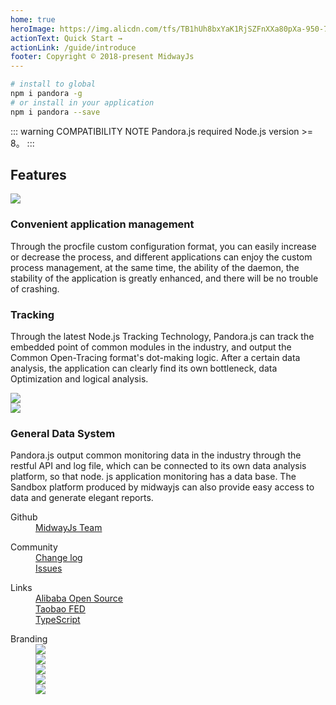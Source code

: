 ```yaml
---
home: true
heroImage: https://img.alicdn.com/tfs/TB1hUh8bxYaK1RjSZFnXXa80pXa-950-700.png
actionText: Quick Start →
actionLink: /guide/introduce
footer: Copyright © 2018-present MidwayJs
---
```


```bash
# install to global
npm i pandora -g
# or install in your application
npm i pandora --save
```

::: warning COMPATIBILITY NOTE
Pandora.js required Node.js version >= 8。
:::

<div class="feats">
  <h2>Features</h2>
  <div class="item">
    <div class="col img">
      <img src="https://img.alicdn.com/tfs/TB1H2xWbCzqK1RjSZFjXXblCFXa-1201-965.png" />
    </div>
    <div class="col">
      <h3>Convenient application management</h3>
      <p>Through the procfile custom configuration format, you can easily increase or decrease the process, and different applications can enjoy the custom process management, at the same time, the ability of the daemon, the stability of the application is greatly enhanced, and there will be no trouble of crashing.</p>
    </div>
  </div>
  <div class="item">
    <div class="col">
      <h3>Tracking</h3>
      <p>Through the latest Node.js Tracking Technology, Pandora.js can track the embedded point of common modules in the industry, and output the Common Open-Tracing format's dot-making logic. After a certain data analysis, the application can clearly find its own bottleneck, data Optimization and logical analysis.</p>
    </div>
    <div class="col img">
      <img src="https://img.alicdn.com/tfs/TB17_lYbCzqK1RjSZFHXXb3CpXa-1128-817.png" />
    </div>
  </div>
  <div class="item">
    <div class="col img">
      <img src="https://img.alicdn.com/tfs/TB1Bl0YbpYqK1RjSZLeXXbXppXa-1212-924.png" />
    </div>
    <div class="col">
      <h3>General Data System</h3>
      <p>Pandora.js output common monitoring data in the industry through the restful API and log file, which can be connected to its own data analysis platform, so that node. js application monitoring has a data base. The Sandbox platform produced by midwayjs can also provide easy access to data and generate elegant reports.</p>
    </div>
  </div>
</div>
<div class="footer-container">
  <div class="col">
    <dl>
      <dt>Github</dt>
      <dd><a href="https://github.com/midwayjs" target="_blank">MidwayJs Team</a></dd>
    </dl>
  </div>
  <div class="col">
    <dl>
      <dt>Community</dt>
      <dd><a href="https://github.com/midwayjs/pandora/releases" target="_blank">Change log</a></dd>
      <dd><a href="https://github.com/midwayjs/pandora/issues" target="_blank">Issues</a></dd>
    </dl>
  </div>
  <div class="col">
    <dl>
      <dt>Links</dt>
      <dd><a href="http://opensource.alibaba.com/" target="_blank">Alibaba Open Source</a></dd>
      <dd><a href="http://taobaofed.org/" target="_blank">Taobao FED</a></dd>
      <dd><a href="http://www.typescriptlang.org/" target="_blank">TypeScript</a></dd>
    </dl>
  </div>
  <div class="col right">
    <dl>
      <dt>Branding</dt>
      <dd><a href="https://github.com/midwayjs" target="_blank"><img src="https://img.alicdn.com/tfs/TB16bxlbAPoK1RjSZKbXXX1IXXa-60-60.png"></a></dd>
      <dd><a href="https://zhuanlan.zhihu.com/midwayjs" target="_blank"><img src="https://img.alicdn.com/tfs/TB1a.pvbpzqK1RjSZFvXXcB7VXa-60-60.png"></a></dd>
      <dd><a href="https://github.com/midwayjs/pandora" target="_blank"><img src="https://img.alicdn.com/tfs/TB1.v4hbrPpK1RjSZFFXXa5PpXa-60-60.png"></a></dd>
      <dd><a href="https://github.com/midwayjs/midway" target="_blank"><img src="https://img.alicdn.com/tfs/TB1IgdubpzqK1RjSZFCXXbbxVXa-60-60.png"></a></dd>
      <dd><a href="https://github.com/midwayjs/sandbox" target="_blank"><img src="https://img.alicdn.com/tfs/TB1kIXybAvoK1RjSZFwXXciCFXa-60-60.png"></a></dd>
    </dl>
  </div>
</div>
